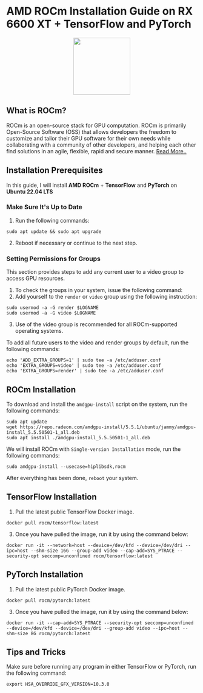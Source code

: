 # AMD ROCm Installation Guide on RX 6600 XT + TensorFlow and PyTorch

<p align="center" dir="auto">
  <img src="https://github.com/alfinauzikri/ROCm-RX6600XT/assets/14070303/54fc5b47-9a03-4bf5-9415-ca76af82fe3e" height="150px">
 </p>

## What is ROCm?
ROCm is an open-source stack for GPU computation. ROCm is primarily Open-Source Software (OSS) that allows developers the freedom to customize and tailor their GPU software for their own needs while collaborating with a community of other developers, and helping each other find solutions in an agile, flexible, rapid and secure manner. [Read More..](https://rocm.docs.amd.com/en/latest/rocm.html)

## Installation Prerequisites
In this guide, I will install **AMD ROCm** + **TensorFlow** and **PyTorch** on **Ubuntu 22.04 LTS**

### Make Sure It's Up to Date
1. Run the following commands:
```
sudo apt update && sudo apt upgrade
```
2. Reboot if necessary or continue to the next step.

### Setting Permissions for Groups
This section provides steps to add any current user to a video group to access GPU resources.
1. To check the groups in your system, issue the following command:
2. Add yourself to the `render` or `video` group using the following instruction:
```
sudo usermod -a -G render $LOGNAME
sudo usermod -a -G video $LOGNAME
```
3. Use of the video group is recommended for all ROCm-supported operating systems.

To add all future users to the video and render groups by default, run the following commands:
```
echo 'ADD_EXTRA_GROUPS=1' | sudo tee -a /etc/adduser.conf
echo 'EXTRA_GROUPS=video' | sudo tee -a /etc/adduser.conf
echo 'EXTRA_GROUPS=render' | sudo tee -a /etc/adduser.conf
```

## ROCm Installation

To download and install the `amdgpu-install` script on the system, run the following commands:
```
sudo apt update
wget https://repo.radeon.com/amdgpu-install/5.5.1/ubuntu/jammy/amdgpu-install_5.5.50501-1_all.deb
sudo apt install ./amdgpu-install_5.5.50501-1_all.deb
```

We will install ROCm with `Single-version Installation` mode, run the following commands:

```
sudo amdgpu-install --usecase=hiplibsdk,rocm
```

After everything has been done, `reboot` your system.

## TensorFlow Installation
1. Pull the latest public TensorFlow Docker image.
```
docker pull rocm/tensorflow:latest
```
3. Once you have pulled the image, run it by using the command below:
```
docker run -it --network=host --device=/dev/kfd --device=/dev/dri --ipc=host --shm-size 16G --group-add video --cap-add=SYS_PTRACE --security-opt seccomp=unconfined rocm/tensorflow:latest
```

## PyTorch Installation
1. Pull the latest public PyTorch Docker image.
```
docker pull rocm/pytorch:latest
```
3. Once you have pulled the image, run it by using the command below:
```
docker run -it --cap-add=SYS_PTRACE --security-opt seccomp=unconfined --device=/dev/kfd --device=/dev/dri --group-add video --ipc=host --shm-size 8G rocm/pytorch:latest
```

## Tips and Tricks
Make sure before running any program in either TensorFlow or PyTorch, run the following command:
```
export HSA_OVERRIDE_GFX_VERSION=10.3.0
```
